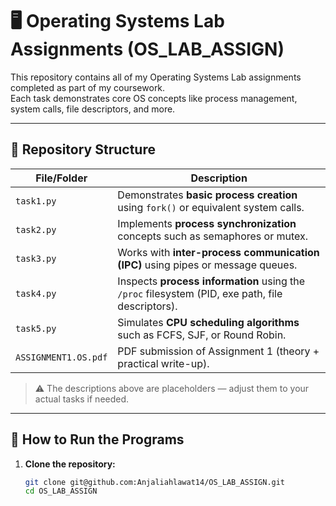 # 🖥️ Operating Systems Lab Assignments (OS_LAB_ASSIGN)

This repository contains all of my Operating Systems Lab assignments completed as part of my coursework.  
Each task demonstrates core OS concepts like process management, system calls, file descriptors, and more.

---

## 📂 Repository Structure

| File/Folder                | Description                                                                 |
|----------------------------|-----------------------------------------------------------------------------|
| `task1.py`                 | Demonstrates **basic process creation** using `fork()` or equivalent system calls. |
| `task2.py`                 | Implements **process synchronization** concepts such as semaphores or mutex.       |
| `task3.py`                 | Works with **inter-process communication (IPC)** using pipes or message queues.   |
| `task4.py`                 | Inspects **process information** using the `/proc` filesystem (PID, exe path, file descriptors). |
| `task5.py`                 | Simulates **CPU scheduling algorithms** such as FCFS, SJF, or Round Robin.         |
| `ASSIGNMENT1.OS.pdf`       | PDF submission of Assignment 1 (theory + practical write-up).                       |

> ⚠️ The descriptions above are placeholders — adjust them to your actual tasks if needed.

---

## 📝 How to Run the Programs

1. **Clone the repository:**
   ```bash
   git clone git@github.com:Anjaliahlawat14/OS_LAB_ASSIGN.git
   cd OS_LAB_ASSIGN

